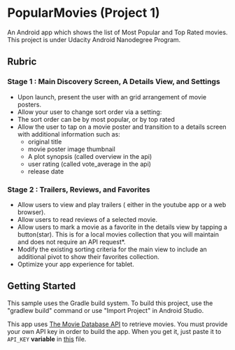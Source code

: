 # PopularMovies (Project 1)
An Android app which shows the list of Most Popular and Top Rated movies. This project is under Udacity Android Nanodegree Program.

## Rubric

### Stage 1 : Main Discovery Screen, A Details View, and Settings
* Upon launch, present the user with an grid arrangement of movie posters.
* Allow your user to change sort order via a setting:
* The sort order can be by most popular, or by top rated
* Allow the user to tap on a movie poster and transition to a details screen with additional information such as:
  * original title
  * movie poster image thumbnail
  * A plot synopsis (called overview in the api)
  * user rating (called vote_average in the api)
  * release date

### Stage 2 : Trailers, Reviews, and Favorites
* Allow users to view and play trailers ( either in the youtube app or a web browser).
* Allow users to read reviews of a selected movie.
* Allow users to mark a movie as a favorite in the details view by tapping a button(star). This is for a local movies collection that you will maintain and does not require an API request*.
* Modify the existing sorting criteria for the main view to include an additional pivot to show their favorites collection.
* Optimize your app experience for tablet.

## Getting Started
This sample uses the Gradle build system. To build this project, use the "gradlew build" command or use "Import Project" in Android Studio.

This app uses [The Movie Database API](https://www.themoviedb.org/documentation/api) to retrieve movies. You must provide your own API key in order to build the app. When you get it, just paste it to `API_KEY` **variable** in [this](PopularMovies/app/src/main/java/com/example/deepakgarg/popularmovies/MainActivityFragment.java) file.
